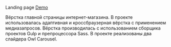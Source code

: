 Landing page [Demo](https://fashion-landing-gamma.vercel.app)

Вёрстка главной страницы интернет-магазина. В проекте использовалась адаптивная и кроссбраузерная вёрстка с применением медиазапросов. Вёрстка производилась с использованием сборщика проектов Gulp и препроцессора Sass. В проекте реализованы два слайдера Owl Carousel.
